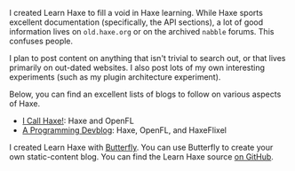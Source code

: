 I created Learn Haxe to fill a void in Haxe learning. While Haxe sports excellent documentation (specifically, the API sections), a lot of good information lives on `old.haxe.org` or on the archived `nabble` forums. This confuses people.

I plan to post content on anything that isn't trivial to search out, or that lives primarily on out-dated websites. I also post lots of my own interesting experiments (such as my plugin architecture experiment).

Below, you can find an excellent lists of blogs to follow on various aspects of Haxe.

- [I Call Haxe!](http://player03.com/): Haxe and OpenFL
- [A Programming Devblog](http://coinflipstudios.com/devblog/): Haxe, OpenFL, and HaxeFlixel

I created Learn Haxe with [Butterfly](https://github.com/ashes999/butterfly). You can use Butterfly to create your own static-content blog. You can find the Learn Haxe source [on GitHub](https://github.com/ashes999/learnhaxe).

